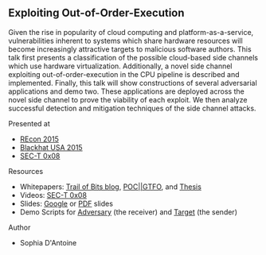 ## Exploiting Out-of-Order-Execution
Given the rise in popularity of cloud computing and platform-as-a-service, vulnerabilities inherent to systems which share hardware resources will become increasingly attractive targets to malicious software authors. This talk first presents a classification of the possible cloud-based side channels which use hardware virtualization. Additionally, a novel side channel exploiting out-of-order-execution in the CPU pipeline is described and implemented. Finally, this talk will show constructions of several adversarial applications and demo two. These applications are deployed across the novel side channel to prove the viability of each exploit. We then analyze successful detection and mitigation techniques of the side channel attacks.

Presented at

* [REcon 2015](https://recon.cx/2015/schedule/events/29.html)
* [Blackhat USA 2015](https://www.blackhat.com/us-15/briefings.html#exploiting-out-of-order-execution-for-covert-cross-vm-communication)
* [SEC-T 0x08](http://0x08.sec-t.org/schedule/exploiting-out-of-order-execution)

Resources

* Whitepapers: [Trail of Bits blog](http://blog.trailofbits.com/2015/07/21/hardware-side-channels-in-the-cloud), [POC||GTFO](https://www.alchemistowl.org/pocorgtfo/pocorgtfo09.pdf), and [Thesis](thesis.pdf)
* Videos: [SEC-T 0x08](https://www.youtube.com/watch?v=RQdm-5k6AA4)
* Slides: [Google](https://docs.google.com/presentation/d/1T0QwPn8c_kLTW8WGQ6TApIFzg8A5ZvTFntk7fc4v9mA/embed?start=false&amp;loop=false&amp;delayms=60000) or [PDF](Exploiting_OoOE.pdf) slides
* Demo Scripts for [Adversary](receiver.py) (the receiver) and [Target](sender.py) (the sender)

Author
* Sophia D'Antoine

